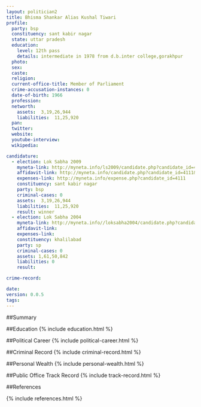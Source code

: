 ```yaml
---
layout: politician2
title: Bhisma Shankar Alias Kushal Tiwari
profile: 
  party: bsp
  constituency: sant kabir nagar
  state: uttar pradesh
  education: 
    level: 12th pass
    details: intermediate in 1978 from d.b.inter college,gorakhpur
  photo: 
  sex: 
  caste: 
  religion: 
  current-office-title: Member of Parliament
  crime-accusation-instances: 0
  date-of-birth: 1966
  profession: 
  networth: 
    assets:  3,19,26,944
    liabilities:  11,25,920
  pan: 
  twitter: 
  website: 
  youtube-interview: 
  wikipedia: 

candidature: 
  - election: Lok Sabha 2009
    myneta-link: http://myneta.info/ls2009/candidate.php?candidate_id=4111
    affidavit-link: http://myneta.info/candidate.php?candidate_id=4111&scan=original
    expenses-link: http://myneta.info/expense.php?candidate_id=4111
    constituency: sant kabir nagar 
    party: bsp
    criminal-cases: 0
    assets:  3,19,26,944
    liabilities:  11,25,920
    result: winner 
  - election: Lok Sabha 2004
    myneta-link: http://myneta.info//loksabha2004/candidate.php?candidate_id=4544
    affidavit-link: 
    expenses-link: 
    constituency: khalilabad 
    party: sp
    criminal-cases: 0
    assets: 1,61,50,842
    liabilities: 0
    result:  

crime-record: 

date: 
version: 0.0.5
tags: 
---
```

##Summary


##Education
{% include education.html %}


##Political Career
{% include political-career.html %}


##Criminal Record
{% include criminal-record.html %}


##Personal Wealth
{% include personal-wealth.html %}


##Public Office Track Record
{% include track-record.html %}


##References


{% include references.html %}